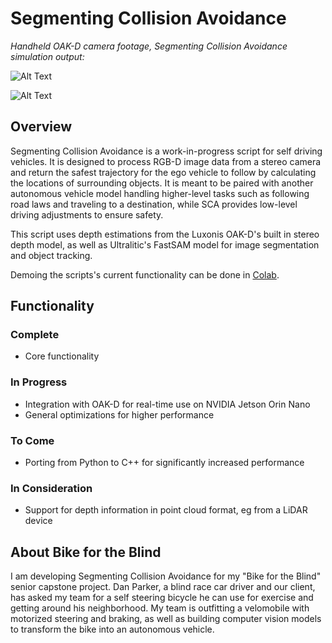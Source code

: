 # Segmenting Collision Avoidance
_Handheld OAK-D camera footage, Segmenting Collision Avoidance simulation output:_

![Alt Text](https://github.com/LindenAdamson/SegmentingCollisionAvoidance/blob/main/scripts/gifs/run1.gif)

![Alt Text](https://github.com/LindenAdamson/SegmentingCollisionAvoidance/blob/main/scripts/gifs/run2.gif)

## Overview
Segmenting Collision Avoidance is a work-in-progress script for self driving vehicles. It is designed to process RGB-D image data from a stereo camera and return the safest trajectory for the ego vehicle to follow by calculating the locations of surrounding objects. It is meant to be paired with another autonomous vehicle model handling higher-level tasks such as following road laws and traveling to a destination, while SCA provides low-level driving adjustments to ensure safety.

This script uses depth estimations from the Luxonis OAK-D's built in stereo depth model, as well as Ultralitic's FastSAM model for image segmentation and object tracking.

Demoing the scripts's current functionality can be done in [Colab](https://colab.research.google.com/drive/1RuYl2oYogi_rdPMVeIv6bfQhAwWUqGbg?usp=sharing).
## Functionality
### Complete
- Core functionality
### In Progress
- Integration with OAK-D for real-time use on NVIDIA Jetson Orin Nano
- General optimizations for higher performance
### To Come
- Porting from Python to C++ for significantly increased performance
### In Consideration
- Support for depth information in point cloud format, eg from a LiDAR device 
## About Bike for the Blind
I am developing Segmenting Collision Avoidance for my "Bike for the Blind" senior capstone project. Dan Parker, a blind race car driver and our client, has asked my team for a self steering bicycle he can use for exercise and getting around his neighborhood. My team is outfitting a velomobile with motorized steering and braking, as well as building computer vision models to transform the bike into an autonomous vehicle. 
